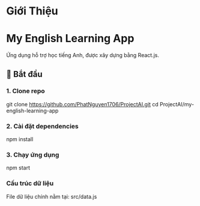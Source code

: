 # Giới Thiệu

# My English Learning App

Ứng dụng hỗ trợ học tiếng Anh, được xây dựng bằng React.js.

## 🚀 Bắt đầu

### 1. Clone repo
git clone https://github.com/PhatNguyen1706/ProjectAI.git
cd ProjectAI/my-english-learning-app

### 2. Cài đặt dependencies

npm install

### 3. Chạy ứng dụng

npm start

### Cấu trúc dữ liệu

File dữ liệu chính nằm tại:
src/data.js
